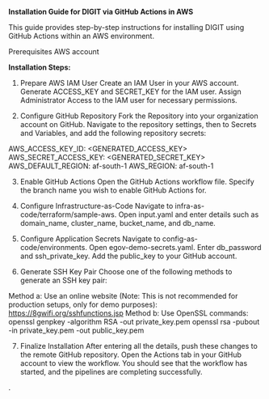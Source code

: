 **Installation Guide for DIGIT via GitHub Actions in AWS**

This guide provides step-by-step instructions for installing DIGIT using GitHub Actions within an AWS environment.

Prerequisites
AWS account

**Installation Steps:**

1. Prepare AWS IAM User
Create an IAM User in your AWS account.
Generate ACCESS_KEY and SECRET_KEY for the IAM user.
Assign Administrator Access to the IAM user for necessary permissions.

2. Configure GitHub Repository
Fork the Repository into your organization account on GitHub.
Navigate to the repository settings, then to Secrets and Variables, and add the following repository secrets:

AWS_ACCESS_KEY_ID: <GENERATED_ACCESS_KEY>
AWS_SECRET_ACCESS_KEY: <GENERATED_SECRET_KEY>
AWS_DEFAULT_REGION: af-south-1
AWS_REGION: af-south-1

3. Enable GitHub Actions
Open the GitHub Actions workflow file.
Specify the branch name you wish to enable GitHub Actions for.

4. Configure Infrastructure-as-Code
Navigate to infra-as-code/terraform/sample-aws.
Open input.yaml and enter details such as domain_name, cluster_name, bucket_name, and db_name.

5. Configure Application Secrets
Navigate to config-as-code/environments.
Open egov-demo-secrets.yaml.
Enter db_password and ssh_private_key.
Add the public_key to your GitHub account.

6. Generate SSH Key Pair
Choose one of the following methods to generate an SSH key pair:

Method a: Use an online website (Note: This is not recommended for production setups, only for demo purposes): https://8gwifi.org/sshfunctions.jsp
Method b: Use OpenSSL commands:
openssl genpkey -algorithm RSA -out private_key.pem
openssl rsa -pubout -in private_key.pem -out public_key.pem

7. Finalize Installation
After entering all the details, push these changes to the remote GitHub repository.
Open the Actions tab in your GitHub account to view the workflow. You should see that the workflow has started, and the pipelines are completing successfully.

.
